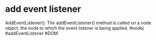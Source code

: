 # add event listener
AddEventListener(): The addEventListener() method is called on a node object, the node to which the event listener is being applied.
#nodej #addEventListener #DOM 